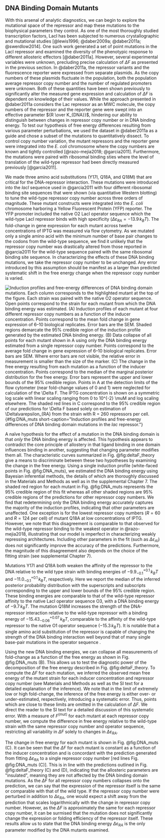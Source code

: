 ## DNA Binding Domain Mutants

With this arsenal of analytic diagnostics, we can begin to explore the
mutational space of the repressor and map these mutations to the
biophysical parameters they control. As one of the most thoroughly
studied transcription factors, LacI has been subjected to numerous
crystallographic and mutational studies [@lewis1996; @daber2009a; @daber2011a; @swerdlow2014]. One such work generated a set
of point mutations in the LacI repressor and examined the diversity of
the phenotypic response to different allosteric effectors [@daber2011a]. However,
several experimental variables were unknown, precluding precise
calculation of $\Delta F$ as presented in the previous section. In
@daber2011a, the repressor variants and the fluorescence reporter were
expressed from separate plasmids. As the copy numbers of these plasmids
fluctuate in the population, both the population average repressor copy
number and the number of regulated promoters were unknown. Both of these
quantities have been shown previously to significantly alter the
measured gene expression and calculation of $\Delta F$ is dependent on
knowledge of their values. While the approach presented in 
@daber2011a considers the Lac repressor as an MWC molecule, the copy numbers of the
repressor and the reporter gene were swept into an effective parameter
${R \over K_{DNA}}$, hindering our ability to distinguish between
changes in repressor copy number or in DNA binding energy. To test our
hypothesis of free energy differences resulting from various parameter
perturbations, we used the dataset in @daber2011a as a guide and chose a
subset of the mutations to quantitatively dissect. To control copy
number variation, the mutant repressors and the reporter gene were
integrated into the *E. coli* chromosome where the copy numbers are
known and tightly controlled [@razo-mejia2018; @garcia2011]. Furthermore, the mutations were paired
with ribosomal binding sties where the level of translation of the
wild-type repressor had been directly measured previously [@garcia2011].

We made three amino acid substitutions (Y17I, Q18A, and Q18M) that are
critical for the DNA-repressor interaction. These mutations were
introduced into the *lacI* sequence used in @garcia2011
with four different ribosomal binding site sequences that were shown
(via quantitative Western blotting) to tune the wild-type repressor copy
number across three orders of magnitude. These mutant constructs were
integrated into the *E. coli* chromosome harboring a Yellow Fluorescent
Protein (YFP) reporter. The YFP promoter included the native O2 LacI
operator sequence which the wild-type LacI repressor binds with high
specificity ($\Delta\varepsilon_{RA} = -13.9\, k_BT$). The fold-change
in gene expression for each mutant across twelve concentrations of IPTG
was measured via flow cytometry. As we mutated only a single amino acid
with the minimum number of base pair changes to the codons from the
wild-type sequence, we find it unlikely that the repressor copy number
was drastically altered from those reported in @garcia2011 for the wild-type
sequence paired with the same ribosomal binding site sequence. In
characterizing the effects of these DNA binding mutations, we take the
repressor copy number to be unchanged. Any error introduced by this
assumption should be manifest as a larger than predicted systematic
shift in the free energy change when the repressor copy number is
varied.

![**Induction profiles and free-energy differences of DNA binding domain
mutations.** Each column corresponds to the highlighted mutant at the top of
the figure. Each strain was paired with the native O2 operator sequence. Open
points correspond to the strain for each mutant from which the DNA binding
energy was estimated. (A) Induction profiles of each mutant at four different
repressor copy numbers as a function of the inducer concentration. Points
correspond to the mean fold change in gene expression of 6–10 biological
replicates. Error bars are the SEM. Shaded regions demarcate the 95\% credible
region of the induction profile generated by the estimated DNA binding
energy. (B) Data collapse of all points for each mutant shown in A using only
the DNA binding energy estimated from a single repressor copy number. Points
correspond to the average fold change in gene expression of 6–10 biological
replicates. Error bars are SEM. Where error bars are not visible, the
relative error in measurement is smaller than the size of the marker. (C) The
change in the free energy resulting from each mutation as a function of the
inducer concentration. Points correspond to the median of the marginal
posterior distribution for the free energy. Error bars represent the upper
and lower bounds of the 95\% credible region. Points in A at the detection
limits of the flow cytometer (near fold-change values of 0 and 1) were
neglected for calculation of the $\Delta F$. The IPTG concentration is shown on a
symmetric log scale with linear scaling ranging from 0 to $10^{-2}$ $\mu$M and log
scaling elsewhere. The shaded red lines in C correspond to the 95% credible
region of our predictions for $\Delta F$ based solely on estimation of
$\Delta\varepsilon_{RA}$ from the
strain with $R = 260$ repressors per cell.](ch3_fig3){#fig:DNA_muts
short-caption="Induction profiles and free-energy differences of DNA binding
domain mutations in the *lac* repressor."}

A naïve hypothesis for the effect of a mutation in the DNA binding
domain is that *only* the DNA binding energy is affected. This
hypothesis appears to contradict the core principle of allostery in that
ligand binding in one domain influences binding in another, suggesting
that changing parameter modifies them all. The characteristic curves
summarized in Fig. @fig:deltaF_theory give a
means to discriminate between these two hypotheses by examining the
change in the free energy. Using a single induction profile (white-faced
points in Fig. @fig:DNA_muts), we estimated the DNA
binding energy using Bayesian inferential methods, the details of which
are thoroughly discussed in the Materials and Methods as well as in the
supplemental Chapter 7. The shaded red region for each mutant in Fig.
@fig:DNA_muts represents the 95\% credible region of
this fit whereas all other shaded regions are 95% credible regions of
the predictions for other repressor copy numbers. We find that
redetermining only the DNA binding energy accurately captures the
majority of the induction profiles, indicating that other parameters are
unaffected. One exception is for the lowest repressor copy numbers
($R = 60$ and $R=124$ per cell) of mutant Q18A at low concentrations
of IPTG. However, we note that this disagreement is comparable to that
observed for the wild-type repressor binding to the weakest operator in
@razo-mejia2018, illustrating that our model is imperfect in
characterizing weakly repressing architectures. Including other
parameters in the fit (such as $\Delta\varepsilon_{AI}$) does not
significantly improve the accuracy of the predictions. Furthermore, the
magnitude of this disagreement also depends on the choice of the fitting
strain (see supplemental Chapter 7).

Mutations Y17I and Q18A both weaken the affinity of the repressor to the
DNA relative to the wild type strain with binding energies of
$-9.9 ^{+0.1}_{-0.1}\, k_BT$ and $-11.0^{+0.1}_{-0.1}\, k_BT$,
respectively. Here we report the median of the inferred posterior
probability distribution with the superscripts and subscripts
corresponding to the upper and lower bounds of the 95% credible region.
These binding energies are comparable to that of the wild-type repressor
affinity to the native LacI operator sequence O3, with a DNA binding
energy of $-9.7\, k_BT$. The mutation Q18M increases the strength of
the DNA-repressor interaction relative to the wild-type repressor with a
binding energy of $-15.43^{+0.07}_{-0.06}\, k_BT$, comparable to the
affinity of the wild-type repressor to the native O1 operator sequence
($-15.3\, k_BT$). It is notable that a single amino acid substitution
of the repressor is capable of changing the strength of the DNA binding
interaction well beyond that of many single base-pair mutations in the
operator sequence .

Using the new DNA binding energies, we can collapse all measurements of
fold-change as a function of the free energy as shown in Fig.
@fig:DNA_muts (B). This allows us to test the
diagnostic power of the decomposition of the free energy described in
Fig. @fig:deltaF_theory. To compute the
$\Delta F$ for each mutation, we inferred the observed mean free
energy of the mutant strain for each inducer concentration and repressor
copy number (see Materials and Methods as well as the SI text for a
detailed explanation of the inference). We note that in the limit of
extremely low or high fold-change, the inference of the free energy is
either over- or under-estimated, respectively, introducing a systematic
error. Thus, points which are close to these limits are omitted in the
calculation of $\Delta F$. We direct the reader to the SI text for a
detailed discussion of this systematic error. With a measure of
$F^\mathrm{(mut)}$ for each mutant at each repressor copy number, we
compute the difference in free energy relative to the wild-type strain
with the same repressor copy number and operator sequence, restricting
all variability in $\Delta F$ solely to changes in
$\Delta\varepsilon_{RA}$.

The change in free energy for each mutant is shown in Fig.
@fig:DNA_muts (C). It can be seen that the
$\Delta F$ for each mutant is constant as a function of the inducer
concentration and is concordant with the prediction generated from
fitting $\Delta\varepsilon_{RA}$ to a single repressor copy number
[red lines Fig. @fig:DNA_muts (C)]. This is in
line with the predictions outlined in Fig.
@fig:deltaF_theory (C) and (D), indicating that
the allosteric parameters are "insulated", meaning they are not affected
by the DNA binding domain mutations. As the $\Delta F$ for all
repressor copy numbers collapses onto the prediction, we can say that
the expression of the repressor itself is the same or comparable with
that of the wild type. If the repressor copy number were perturbed in
addition to $\Delta \varepsilon_{RA}$, one would expect a shift away from the prediction
that scales logarithmically with the change in repressor copy number.
However, as the $\Delta F$ is approximately the same for each
repressor copy number, it can be surmised that the mutation does not
significantly change the expression or folding efficiency of the
repressor itself. These results allow us to state that the DNA binding
energy $\Delta\varepsilon_{RA}$ is the only parameter modified by the
DNA mutants examined.